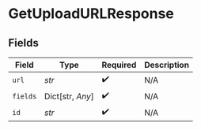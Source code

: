 # GetUploadURLResponse


## Fields

| Field              | Type               | Required           | Description        |
| ------------------ | ------------------ | ------------------ | ------------------ |
| `url`              | *str*              | :heavy_check_mark: | N/A                |
| `fields`           | Dict[str, *Any*]   | :heavy_check_mark: | N/A                |
| `id`               | *str*              | :heavy_check_mark: | N/A                |